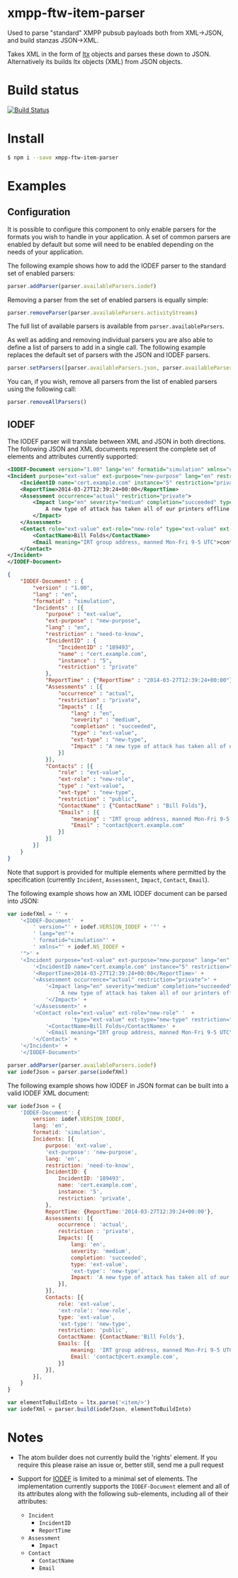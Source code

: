xmpp-ftw-item-parser
====================

Used to parse "standard" XMPP pubsub payloads both from XML→JSON, and build stanzas JSON→XML.

Takes XML in the form of [ltx](https://github.com/astro/ltx) objects and 
parses these down to JSON. Alternatively its builds ltx objects (XML) 
from JSON objects.

# Build status

[![Build Status](https://secure.travis-ci.org/xmpp-ftw/xmpp-ftw-item-parser.png)](http://travis-ci.org/xmpp-ftw/xmpp-ftw-item-parser)

# Install

``` bash
$ npm i --save xmpp-ftw-item-parser
```

# Examples

## Configuration
It is possible to configure this component to only enable parsers for the formats you wish to handle in your application. A set of common parsers are enabled by default but some will need to be enabled depending on the needs of your application.

The following example shows how to add the IODEF parser to the standard set of enabled parsers:
```javascript
parser.addParser(parser.availableParsers.iodef)
```

Removing a parser from the set of enabled parsers is equally simple: 
```javascript
parser.removeParser(parser.availableParsers.activityStreams)
```

The full list of available parsers is available from `parser.availableParsers`. 

As well as adding and removing individual parsers you are also able to define a list of parsers to add in a single call. The following example replaces the default set of parsers with the JSON and IODEF parsers.
```javascript
parser.setParsers([parser.availableParsers.json, parser.availableParsers.iodef])
```

You can, if you wish, remove all parsers from the list of enabled parsers using the following call: 
```javascript
parser.removeAllParsers()
```

## IODEF
The IODEF parser will translate between XML and JSON in both directions. The following JSON and XML documents represent the complete set of elements and attributes currently supported:

```xml
<IODEF-Document version="1.00" lang="en" formatid="simulation" xmlns="urn:ietf:params:xml:ns:iodef-1.0">
<Incident purpose="ext-value" ext-purpose="new-purpose" lang="en" restriction="need-to-know">
    <IncidentID name="cert.example.com" instance="5" restriction="private">189493</IncidentID>
    <ReportTime>2014-03-27T12:39:24+00:00</ReportTime>
    <Assessment occurrence="actual" restriction="private">
        <Impact lang="en" severity="medium" completion="succeeded" type="ext-value" ext-type="new-type">
            A new type of attack has taken all of our printers offline.
        </Impact>
    </Assessment>
    <Contact role="ext-value" ext-role="new-role" type="ext-value" ext-type="new-type" restriction="public">
        <ContactName>Bill Folds</ContactName>
        <Email meaning="IRT group address, manned Mon-Fri 9-5 UTC">contact@cert.example.com</Email>
    </Contact>
</Incident>
</IODEF-Document>
```

```json
{
    "IODEF-Document" : {
        "version" : "1.00",
        "lang" : "en",
        "formatid" : "simulation",
        "Incidents" : [{
            "purpose" : "ext-value",
            "ext-purpose" : "new-purpose",
            "lang" : "en",
            "restriction" : "need-to-know",
            "IncidentID" : {
                "IncidentID" : "189493",
                "name" : "cert.example.com",
                "instance" : "5",
                "restriction" : "private"
            },
            "ReportTime" : {"ReportTime" : "2014-03-27T12:39:24+00:00"},
            "Assessments" : [{
                "occurrence" : "actual",
                "restriction" : "private",
                "Impacts" : [{
                    "lang" : "en",
                    "severity" : "medium",
                    "completion" : "succeeded",
                    "type" : "ext-value",
                    "ext-type" : "new-type",
                    "Impact" : "A new type of attack has taken all of our printers offline."
                }]
            }],
            "Contacts" : [{
                "role" : "ext-value",
                "ext-role" : "new-role",
                "type" : "ext-value",
                "ext-type" : "new-type",
                "restriction" : "public",
                "ContactName" : {"ContactName" : "Bill Folds"},
                "Emails" : [{
                    "meaning" : "IRT group address, manned Mon-Fri 9-5 UTC",
                    "Email" : "contact@cert.example.com"
                }]
            }]
        }]
    }
}
```

Note that support is provided for multiple elements where permitted by the specification (currently `Incident`, `Assessment`, `Impact`, `Contact`, `Email`).

The following example shows how an XML IODEF document can be parsed into JSON:
```javascript
var iodefXml = '' +
    '<IODEF-Document'  +
        ' version="' + iodef.VERSION_IODEF + '"' +
        ' lang="en"'+
        ' formatid="simulation"' +
        ' xmlns="' + iodef.NS_IODEF +
    '">' +
    '<Incident purpose="ext-value" ext-purpose="new-purpose" lang="en" restriction="need-to-know">' +
        '<IncidentID name="cert.example.com" instance="5" restriction="private">189493</IncidentID>' +
        '<ReportTime>2014-03-27T12:39:24+00:00</ReportTime>' +
        '<Assessment occurrence="actual" restriction="private">' +
            '<Impact lang="en" severity="medium" completion="succeeded" type="ext-value" ext-type="new-type">' +
                'A new type of attack has taken all of our printers offline.' +
            '</Impact>' +
        '</Assessment>' +
        '<Contact role="ext-value" ext-role="new-role" '  +
                    'type="ext-value" ext-type="new-type" restriction="public">' +
            '<ContactName>Bill Folds</ContactName>' +
            '<Email meaning="IRT group address, manned Mon-Fri 9-5 UTC">contact@cert.example.com</Email>' +
        '</Contact>' +
    '</Incident>' +
    '</IODEF-Document>'

parser.addParser(parser.availableParsers.iodef)
var iodefJson = parser.parse(iodefXml)
```

The following example shows how IODEF in JSON format can be built into a valid IODEF XML document:
```javascript
var iodefJson = {
    'IODEF-Document': {
        version: iodef.VERSION_IODEF,
        lang: 'en',
        formatid: 'simulation',
        Incidents: [{
            purpose: 'ext-value',
            'ext-purpose': 'new-purpose',
            lang: 'en',
            restriction: 'need-to-know',
            IncidentID: {
                IncidentID: '189493',
                name: 'cert.example.com',
                instance: '5',
                restriction: 'private',
            },
            ReportTime: {ReportTime:'2014-03-27T12:39:24+00:00'},
            Assessments: [{
                occurrence : 'actual',
                restriction : 'private',
                Impacts: [{
                    lang: 'en',
                    severity: 'medium',
                    completion: 'succeeded',
                    type: 'ext-value',
                    'ext-type': 'new-type',
                    Impact: 'A new type of attack has taken all of our printers offline.',
                }],
            }],
            Contacts: [{
                role: 'ext-value',
                'ext-role': 'new-role',
                type: 'ext-value',
                'ext-type': 'new-type',
                restriction: 'public',
                ContactName: {ContactName:'Bill Folds'},
                Emails: [{
                    meaning: 'IRT group address, manned Mon-Fri 9-5 UTC',
                    Email: 'contact@cert.example.com',
                }]
            }],
        }],
    }
}

var elementToBuildInto = ltx.parse('<item/>')
var iodefXml = parser.build(iodefJson, elementToBuildInto)
```

# Notes

* The atom builder does not currently build the 'rights' element. If you require this please raise an issue or, better still, send me a pull request

* Support for [IODEF](http://tools.ietf.org/html/rfc5070 "The Incident Object Description Exchange Format") is limited to a minimal set of elements. The implementation currently supports the `IODEF-Document` element and all of its attributes along with the following sub-elements, including all of their attributes:

    * `Incident`
        * `IncidentID`
        * `ReportTime`
    * `Assessment` 
        * `Impact`
    * `Contact`
        * `ContactName`
        * `Email`
